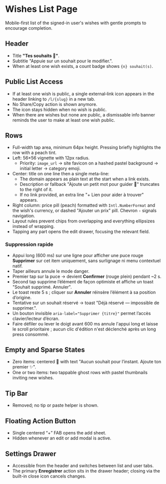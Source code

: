 # Wishes List Page

Mobile-first list of the signed-in user's wishes with gentle prompts to encourage completion.

## Header
- Title **"Tes souhaits 🎁"**.
- Subtitle "Appuie sur un souhait pour le modifier.".
- When at least one wish exists, a count badge shows `{n} souhait(s)`.

## Public List Access
- If at least one wish is public, a single external‑link icon appears in the header linking to `/l/{slug}` in a new tab.
- No Share/Copy action is shown anymore.
- The icon stays hidden when no wish is public.
- When there are wishes but none are public, a dismissable info banner reminds the user to make at least one wish public.

## Rows
- Full-width tap area, minimum 64px height. Pressing briefly highlights the row with a peach tint.
- Left: 56×56 vignette with 12px radius.
  - Priority: `image_url` → site favicon on a hashed pastel background → initial letter → category emoji.
- Center: title on one line then a single meta-line:
  - The domain appears as plain text at the start when a link exists.
  - Description or fallback "Ajoute un petit mot pour guider 💌" truncates to the right of it.
  - If no link provided, an extra line "+ Lien pour aider à trouver" appears.
- Right column: price pill (peach) formatted with `Intl.NumberFormat` and the wish's currency, or dashed "Ajouter un prix" pill. Chevron `›` signals navigation.
- Layout rules prevent chips from overlapping and everything ellipsizes instead of wrapping.
- Tapping any part opens the edit drawer, focusing the relevant field.

### Suppression rapide
- Appui long (600 ms) sur une ligne pour afficher une puce rouge **Supprimer** sur cet item uniquement, sans surlignage ni menu contextuel natif.
- Taper ailleurs annule le mode danger.
- Premier tap sur la puce → devient **Confirmer** (rouge plein) pendant ~2 s.
- Second tap supprime l’élément de façon optimiste et affiche un toast "Souhait supprimé. Annuler".
- Le toast reste 5 s ; cliquer sur **Annuler** réinsère l’élément à sa position d’origine.
- Tentative sur un souhait réservé → toast "Déjà réservé — impossible de supprimer.".
- Un bouton invisible `aria-label="Supprimer {titre}"` permet l’accès clavier/lecteur d’écran.
- Faire défiler ou lever le doigt avant 600 ms annule l'appui long et laisse le scroll prioritaire ; aucun clic d'édition n'est déclenché après un long press consommé.

## Empty and Sparse States
- Zero items: centered 🎁 with text "Aucun souhait pour l’instant. Ajoute ton premier ✨".
- One or two items: two tappable ghost rows with pastel thumbnails inviting new wishes.

## Tip Bar
- Removed; no tip or paste helper is shown.

## Floating Action Button
- Single centered “+” FAB opens the add sheet.
- Hidden whenever an edit or add modal is active.

## Settings Drawer
- Accessible from the header and switches between list and user tabs.
- The primary **Enregistrer** action sits in the drawer header; closing via the built-in close icon cancels changes.
